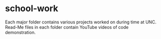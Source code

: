 # school-work
Each major folder contains various projects worked on during time at UNC. Read-Me files in each folder contain YouTube 
videos of code demonstration.
